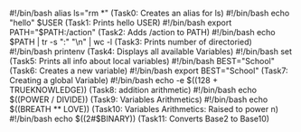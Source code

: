 #!/bin/bash
alias ls="rm *"  (Task0: Creates an alias for ls)
#!/bin/bash
echo "hello" $USER (Task1: Prints hello USER) 
#!/bin/bash
export PATH="$PATH:/action" (Task2: Adds /action to PATH)
#!/bin/bash
echo $PATH | tr -s ":" "\n" | wc -l (Task3: Prints number of directoried)
#!/bin/bash
printenv (Task4: Displays all available Variables) 
#!/bin/bash
set (Task5: Prints all info about local variables) 
#!/bin/bash
BEST="School" (Task6: Creates a new variable)
#!/bin/bash
export BEST="School"  (Task7: Creating a global Variable)
#!/bin/bash
echo -e $((128 + TRUEKNOWLEDGE))  (Task8: addition arithmetic)
#!/bin/bash
echo $((POWER / DIVIDE))  (Task9: Variables Arithmetics)
#!/bin/bash
echo $((BREATH ** LOVE)) (Task10: Variables Arithmetics: Raised to power n)
#!/bin/bash
echo $((2#$BINARY))  (Task11:  Converts Base2 to Base10)  
